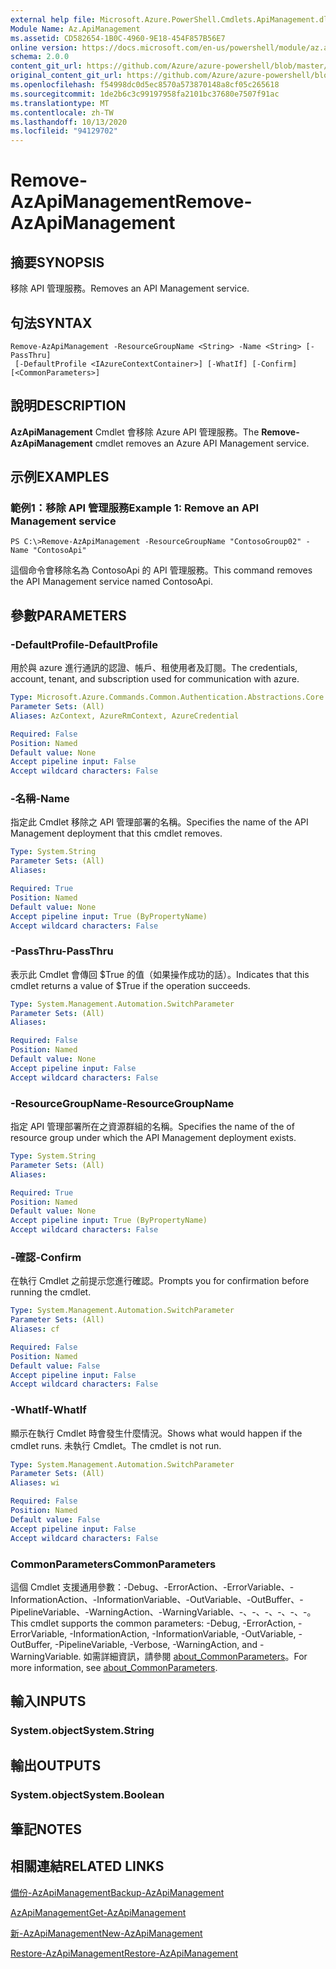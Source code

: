 ```yaml
---
external help file: Microsoft.Azure.PowerShell.Cmdlets.ApiManagement.dll-Help.xml
Module Name: Az.ApiManagement
ms.assetid: CD582654-1B0C-4960-9E18-454F857B56E7
online version: https://docs.microsoft.com/en-us/powershell/module/az.apimanagement/remove-azapimanagement
schema: 2.0.0
content_git_url: https://github.com/Azure/azure-powershell/blob/master/src/ApiManagement/ApiManagement/help/Remove-AzApiManagement.md
original_content_git_url: https://github.com/Azure/azure-powershell/blob/master/src/ApiManagement/ApiManagement/help/Remove-AzApiManagement.md
ms.openlocfilehash: f54998dc0d5ec8570a573870148a8cf05c265618
ms.sourcegitcommit: 1de2b6c3c99197958fa2101bc37680e7507f91ac
ms.translationtype: MT
ms.contentlocale: zh-TW
ms.lasthandoff: 10/13/2020
ms.locfileid: "94129702"
---
```

# <span data-ttu-id="8a9d5-101">Remove-AzApiManagement</span><span class="sxs-lookup"><span data-stu-id="8a9d5-101">Remove-AzApiManagement</span></span>

## <span data-ttu-id="8a9d5-102">摘要</span><span class="sxs-lookup"><span data-stu-id="8a9d5-102">SYNOPSIS</span></span>
<span data-ttu-id="8a9d5-103">移除 API 管理服務。</span><span class="sxs-lookup"><span data-stu-id="8a9d5-103">Removes an API Management service.</span></span>

## <span data-ttu-id="8a9d5-104">句法</span><span class="sxs-lookup"><span data-stu-id="8a9d5-104">SYNTAX</span></span>

```
Remove-AzApiManagement -ResourceGroupName <String> -Name <String> [-PassThru]
 [-DefaultProfile <IAzureContextContainer>] [-WhatIf] [-Confirm] [<CommonParameters>]
```

## <span data-ttu-id="8a9d5-105">說明</span><span class="sxs-lookup"><span data-stu-id="8a9d5-105">DESCRIPTION</span></span>
<span data-ttu-id="8a9d5-106">**AzApiManagement** Cmdlet 會移除 Azure API 管理服務。</span><span class="sxs-lookup"><span data-stu-id="8a9d5-106">The **Remove-AzApiManagement** cmdlet removes an Azure API Management service.</span></span>

## <span data-ttu-id="8a9d5-107">示例</span><span class="sxs-lookup"><span data-stu-id="8a9d5-107">EXAMPLES</span></span>

### <span data-ttu-id="8a9d5-108">範例1：移除 API 管理服務</span><span class="sxs-lookup"><span data-stu-id="8a9d5-108">Example 1: Remove an API Management service</span></span>
```
PS C:\>Remove-AzApiManagement -ResourceGroupName "ContosoGroup02" -Name "ContosoApi"
```

<span data-ttu-id="8a9d5-109">這個命令會移除名為 ContosoApi 的 API 管理服務。</span><span class="sxs-lookup"><span data-stu-id="8a9d5-109">This command removes the API Management service named ContosoApi.</span></span>

## <span data-ttu-id="8a9d5-110">參數</span><span class="sxs-lookup"><span data-stu-id="8a9d5-110">PARAMETERS</span></span>

### <span data-ttu-id="8a9d5-111">-DefaultProfile</span><span class="sxs-lookup"><span data-stu-id="8a9d5-111">-DefaultProfile</span></span>
<span data-ttu-id="8a9d5-112">用於與 azure 進行通訊的認證、帳戶、租使用者及訂閱。</span><span class="sxs-lookup"><span data-stu-id="8a9d5-112">The credentials, account, tenant, and subscription used for communication with azure.</span></span>

```yaml
Type: Microsoft.Azure.Commands.Common.Authentication.Abstractions.Core.IAzureContextContainer
Parameter Sets: (All)
Aliases: AzContext, AzureRmContext, AzureCredential

Required: False
Position: Named
Default value: None
Accept pipeline input: False
Accept wildcard characters: False
```

### <span data-ttu-id="8a9d5-113">-名稱</span><span class="sxs-lookup"><span data-stu-id="8a9d5-113">-Name</span></span>
<span data-ttu-id="8a9d5-114">指定此 Cmdlet 移除之 API 管理部署的名稱。</span><span class="sxs-lookup"><span data-stu-id="8a9d5-114">Specifies the name of the API Management deployment that this cmdlet removes.</span></span>

```yaml
Type: System.String
Parameter Sets: (All)
Aliases:

Required: True
Position: Named
Default value: None
Accept pipeline input: True (ByPropertyName)
Accept wildcard characters: False
```

### <span data-ttu-id="8a9d5-115">-PassThru</span><span class="sxs-lookup"><span data-stu-id="8a9d5-115">-PassThru</span></span>
<span data-ttu-id="8a9d5-116">表示此 Cmdlet 會傳回 $True 的值（如果操作成功的話）。</span><span class="sxs-lookup"><span data-stu-id="8a9d5-116">Indicates that this cmdlet returns a value of $True if the operation succeeds.</span></span>

```yaml
Type: System.Management.Automation.SwitchParameter
Parameter Sets: (All)
Aliases:

Required: False
Position: Named
Default value: None
Accept pipeline input: False
Accept wildcard characters: False
```

### <span data-ttu-id="8a9d5-117">-ResourceGroupName</span><span class="sxs-lookup"><span data-stu-id="8a9d5-117">-ResourceGroupName</span></span>
<span data-ttu-id="8a9d5-118">指定 API 管理部署所在之資源群組的名稱。</span><span class="sxs-lookup"><span data-stu-id="8a9d5-118">Specifies the name of the of resource group under which the API Management deployment exists.</span></span>

```yaml
Type: System.String
Parameter Sets: (All)
Aliases:

Required: True
Position: Named
Default value: None
Accept pipeline input: True (ByPropertyName)
Accept wildcard characters: False
```

### <span data-ttu-id="8a9d5-119">-確認</span><span class="sxs-lookup"><span data-stu-id="8a9d5-119">-Confirm</span></span>
<span data-ttu-id="8a9d5-120">在執行 Cmdlet 之前提示您進行確認。</span><span class="sxs-lookup"><span data-stu-id="8a9d5-120">Prompts you for confirmation before running the cmdlet.</span></span>

```yaml
Type: System.Management.Automation.SwitchParameter
Parameter Sets: (All)
Aliases: cf

Required: False
Position: Named
Default value: False
Accept pipeline input: False
Accept wildcard characters: False
```

### <span data-ttu-id="8a9d5-121">-WhatIf</span><span class="sxs-lookup"><span data-stu-id="8a9d5-121">-WhatIf</span></span>
<span data-ttu-id="8a9d5-122">顯示在執行 Cmdlet 時會發生什麼情況。</span><span class="sxs-lookup"><span data-stu-id="8a9d5-122">Shows what would happen if the cmdlet runs.</span></span>
<span data-ttu-id="8a9d5-123">未執行 Cmdlet。</span><span class="sxs-lookup"><span data-stu-id="8a9d5-123">The cmdlet is not run.</span></span>

```yaml
Type: System.Management.Automation.SwitchParameter
Parameter Sets: (All)
Aliases: wi

Required: False
Position: Named
Default value: False
Accept pipeline input: False
Accept wildcard characters: False
```

### <span data-ttu-id="8a9d5-124">CommonParameters</span><span class="sxs-lookup"><span data-stu-id="8a9d5-124">CommonParameters</span></span>
<span data-ttu-id="8a9d5-125">這個 Cmdlet 支援通用參數：-Debug、-ErrorAction、-ErrorVariable、-InformationAction、-InformationVariable、-OutVariable、-OutBuffer、-PipelineVariable、-WarningAction、-WarningVariable、-、-、-、-、-、-。</span><span class="sxs-lookup"><span data-stu-id="8a9d5-125">This cmdlet supports the common parameters: -Debug, -ErrorAction, -ErrorVariable, -InformationAction, -InformationVariable, -OutVariable, -OutBuffer, -PipelineVariable, -Verbose, -WarningAction, and -WarningVariable.</span></span> <span data-ttu-id="8a9d5-126">如需詳細資訊，請參閱 [about_CommonParameters](http://go.microsoft.com/fwlink/?LinkID=113216)。</span><span class="sxs-lookup"><span data-stu-id="8a9d5-126">For more information, see [about_CommonParameters](http://go.microsoft.com/fwlink/?LinkID=113216).</span></span>

## <span data-ttu-id="8a9d5-127">輸入</span><span class="sxs-lookup"><span data-stu-id="8a9d5-127">INPUTS</span></span>

### <span data-ttu-id="8a9d5-128">System.object</span><span class="sxs-lookup"><span data-stu-id="8a9d5-128">System.String</span></span>

## <span data-ttu-id="8a9d5-129">輸出</span><span class="sxs-lookup"><span data-stu-id="8a9d5-129">OUTPUTS</span></span>

### <span data-ttu-id="8a9d5-130">System.object</span><span class="sxs-lookup"><span data-stu-id="8a9d5-130">System.Boolean</span></span>

## <span data-ttu-id="8a9d5-131">筆記</span><span class="sxs-lookup"><span data-stu-id="8a9d5-131">NOTES</span></span>

## <span data-ttu-id="8a9d5-132">相關連結</span><span class="sxs-lookup"><span data-stu-id="8a9d5-132">RELATED LINKS</span></span>

[<span data-ttu-id="8a9d5-133">備份-AzApiManagement</span><span class="sxs-lookup"><span data-stu-id="8a9d5-133">Backup-AzApiManagement</span></span>](./Backup-AzApiManagement.md)

[<span data-ttu-id="8a9d5-134">AzApiManagement</span><span class="sxs-lookup"><span data-stu-id="8a9d5-134">Get-AzApiManagement</span></span>](./Get-AzApiManagement.md)

[<span data-ttu-id="8a9d5-135">新-AzApiManagement</span><span class="sxs-lookup"><span data-stu-id="8a9d5-135">New-AzApiManagement</span></span>](./New-AzApiManagement.md)

[<span data-ttu-id="8a9d5-136">Restore-AzApiManagement</span><span class="sxs-lookup"><span data-stu-id="8a9d5-136">Restore-AzApiManagement</span></span>](./Restore-AzApiManagement.md)


